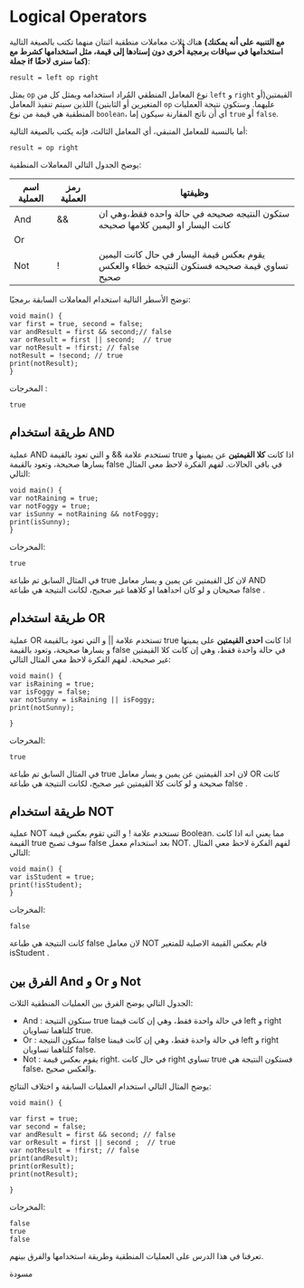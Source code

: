 # Logical Operators
هناك ثلاث معاملات منطقية اثنتان منهما تكتب بالصيغة التالية **(****مع التنبيه على أنه يمكنك استخدامها في سياقات برمجية أُخرى دون إسنادها إلى قيمة، مثل استخدامها كشرط مع جملة if كما سنرى لاحقًا****)**:


    result = left op right

يمثل `op` نوع المعامل المنطقي المُراد استخدامه ويمثل كل من `left` و `right` القيمتين(أو المتغيرين أو الثابتين) اللذين سيتم تنفيذ المعامل `op` عليهما. وستكون نتيجة العمليات المنطقية هي قيمة من نوع `boolean`، أي أن ناتج المقارنة سيكون إما `true` أو `false`.

أما بالنسبة للمعامل المتبقي، أي المعامل الثالث، فإنه يكتب بالصيغة التالية:


    result = op right

 
 يوضح الجدول التالي المعاملات المنطقية:

| **اسم العملية** | **رمز العملية** | **وظيفتها**                                                                               |
| --------------- | --------------- | ----------------------------------------------------------------------------------------- |
| And             | &&              | ستكون النتيجه صحيحه في حالة واحده فقط،وهي ان كانت اليسار او اليمين كلامها صحيحه           |
| Or              | ||              | ستكون النتيجه خاطئه في حاله واحده فقط، وهي ان كانت اليسار او اليمين كلامها خطاء           |
| Not             | !               | يقوم بعكس قيمة اليسار في حال كانت اليمين تساوي قيمة صحيحه فستكون النتيجه خطاء والعكس صحيح |

توضح الأسطر التالية استخدام المعاملات السابقة برمجيًا:


    void main() {
    var first = true, second = false;
    var andResult = first && second;// false
    var orResult = first || second;  // true
    var notResult = !first; // false
    notResult = !second; // true
    print(notResult);
    }

المخرجات :

    true



## **طريقة استخدام AND**

عملية AND تستخدم علامة && و التي تعود بالقيمة true اذا كانت **كلا القيمتين** عن يمينها و يسارها صحيحة، وتعود بالقيمة false في باقي الحالات. لفهم الفكرة لاحظ معي المثال التالي:

    void main() {
    var notRaining = true;
    var notFoggy = true;
    var isSunny = notRaining && notFoggy;
    print(isSunny);
    }

المخرجات:

    true

في المثال السابق تم طباعة true لان كل القيمتين عن يمين و يسار معامل AND صحيحان و لو كان احداهما او كلاهما غير صحيح، لكانت النتيجة هي طباعة false .

## **طريقة استخدام OR**

عملية OR تستخدم علامة || و التي تعود بـالقيمة true اذا كانت **احدى القيمتين** على يمينها و يسارها صحيحة، وتعود بالقيمة false في حالة واحدة فقط، وهي إن كانت كلا القيمتين غير صحيحة. لفهم الفكرة لاحظ معي المثال التالي:

    
    void main() {
    var isRaining = true;
    var isFoggy = false;
    var notSunny = isRaining || isFoggy;
    print(notSunny);
    
    }

المخرجات:

    true

في المثال السابق تم طباعة true لان احد القيمتين عن يمين و يسار معامل OR كانت صحيحة و لو كانت كلا القيمتين غير صحيح، لكانت النتيجة هي طباعة false .

## **طريقة استخدام NOT**

عملية NOT تستخدم علامة ! و التي تقوم بعكس قيمة Boolean. مما يعني انه اذا كانت القيمة true سوف تصبح false بعد استخدام معمل NOT. لفهم الفكرة لاحظ معي المثال التالي:

    void main() {
    var isStudent = true;
    print(!isStudent);
    }

المخرجات:

    false

كانت النتيجة هي طباعة false لان معامل NOT قام بعكس القيمة الاصلية للمتغير isStudent .

## **الفرق بين And و Or و Not**

الجدول التالي يوضح الفرق بين العمليات المنطقية الثلاث:

- And : ستكون النتيجة true في حالة واحدة فقط، وهي إن كانت قيمتا left و right كلتاهما تساويان true.
- Or : ستكون النتيجة false في حالة واحدة فقط، وهي إن كانت قيمتا left و right كلتاهما تساويان false.
- Not : يقوم بعكس قيمة right. في حال كانت right تساوي true فستكون النتيجة هي false، والعكس صحيح.

يوضح المثال التالي استخدام العمليات السابقة و اختلاف النتائج:

    void main() {
    
    var first = true;
    var second = false;
    var andResult = first && second; // false
    var orResult = first || second ;  // true
    var notResult = !first; // false
    print(andResult);
    print(orResult);
    print(notResult);
    
    }

المخرجات:

    false
    true
    false

تعرفنا في هذا الدرس على العمليات المنطقية وطريقة استخدامها والفرق بينهم.





مسودة

